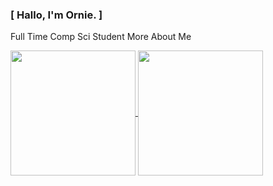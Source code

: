 ### [ Hallo, I'm Ornie. ]

Full Time Comp Sci Student
More About Me

<a href="https://github.com/Orniepay/github-readme-stats">
  <img height=200 align="center" src="https://github-readme-stats.vercel.app/api?username=Orniepay&theme=github_dark_dimmed&show_icons=true"/>
</a>

<a href="https://github.com/Orniepay/convoychat">
  <img height=200 align="center" src="https://github-readme-stats.vercel.app/api/top-langs/?username=Orniepay&layout=compact"/>
</a>
